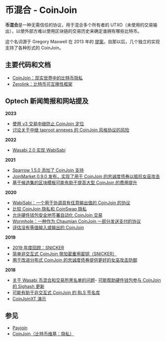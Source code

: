 # 币混合 - CoinJoin

**币混合**是一种无需信任的协议，用于混合多个所有者的 UTXO（未使用的交易输出），以使外部方难以使用区块链的交易历史来确定谁拥有哪些比特币。

这个名词源于 Gregory Maxwell 在 2013 年的 [提案](https://bitcointalk.org/index.php?topic=279249.0)。自那以后，几个独立的实现支持了各种形式的 CoinJoin。

## 主要代码和文档

* [CoinJoin：现实世界中的比特币隐私](https://bitcointalk.org/index.php?topic=279249.0)
* [Zerolink：比特币可互换性框架](https://github.com/nopara73/ZeroLink)

## Optech 新闻简报和网站提及

**2023**

* [使用 v3 交易中继防止 CoinJoin 定位](https://bitcoinops.org/en/newsletters/2023/06/28/#preventing-coinjoin-pinning-with-v3-transaction-relay)
* [讨论关于中继 taproot annexes 的 CoinJoin 风格协议的风险](https://bitcoinops.org/en/newsletters/2023/06/14/#discussion-about-the-taproot-annex)

**2022**

* [Wasabi 2.0 实现 WabiSabi](https://bitcoinops.org/en/newsletters/2022/04/06/#wabisabi-alternative-to-payjoin)

**2021**

* [Sparrow 1.5.0 添加了 CoinJoin 支持](https://bitcoinops.org/en/newsletters/2021/10/20/#sparrow-adds-coinjoin-support)
* [JoinMarket 0.9.0 发布，实现了用于 CoinJoin 的忠诚度债券以抵抗女巫攻击](https://bitcoinops.org/en/newsletters/2021/08/11/#implementation-of-fidelity-bonds)
* [基于候选集的区块模板可能有助于提高大型 CoinJoin 的费用提升](https://bitcoinops.org/en/newsletters/2021/06/02/#candidate-set-based-csb-block-template-construction)

**2020**

* [WabiSabi：一个用于协调具有任意输出值的 CoinJoin 的协议](https://bitcoinops.org/en/newsletters/2020/06/17/#wabisabi-coordinated-coinjoins-with-arbitrary-output-values)
* [比较 CoinJoin 隐私和 CoinSwap 隐私](https://bitcoinops.org/en/newsletters/2020/06/03/#design-for-a-coinswap-implementation)
* [允许硬件钱包安全地签署自动化 CoinJoin 交易](https://bitcoinops.org/en/newsletters/2020/05/13/#request-for-an-additional-taproot-signature-commitment)
* [Wormhole：一种作为 Chaumian CoinJoin 一部分发送支付的协议](https://bitcoinops.org/en/newsletters/2020/01/22/#new-coinjoin-mixing-technique-proposed)
* [评估没有等值输入或输出的 CoinJoin](https://bitcoinops.org/en/newsletters/2020/01/08/#coinjoins-without-equal-value-inputs-or-outputs)

**2019**

* [2019 年度回顾：SNICKER](https://bitcoinops.org/en/newsletters/2019/12/28/#snicker)
* [简单非交互式 CoinJoin 带加密重用密钥（SNICKER）](https://bitcoinops.org/en/newsletters/2019/09/04/#snicker-proposed)
* [用于改进分布式 CoinJoin 的忠诚度债券提供更好的女巫攻击防御](https://bitcoinops.org/en/newsletters/2019/07/31/#fidelity-bonds-for-improved-sybil-resistance)

**2018**

* [关于 Wasabi 币混合和交易所黑名单的问题](https://bitcoinops.org/en/newsletters/2018/09/25/#how-likely-are-you-to-get-blacklisted-by-an-exchange-if-you-use-wasabi-wallet-s-coinjoin-mixing)- [可能帮助硬件钱包参与 CoinJoin 的 Sighash 更新](https://bitcoinops.org/en/newsletters/2018/09/04/#proposed-sighash-updates)
* [可能有助于非交互式 CoinJoin 的 BLS 签名库](https://bitcoinops.org/en/newsletters/2018/08/07/#library-announced-for-bls-signatures)
* [CoinJoinXT 演示](https://bitcoinops.org/en/newsletters/2018/07/10/#coinjoinxt-and-other-techniques-for-deniable-transfers)

## 参见

* [Payjoin](https://bitcoinops.org/en/topics/payjoin/)
* [CoinJoin（比特币维基：隐私）](https://en.bitcoin.it/Privacy#CoinJoin)
